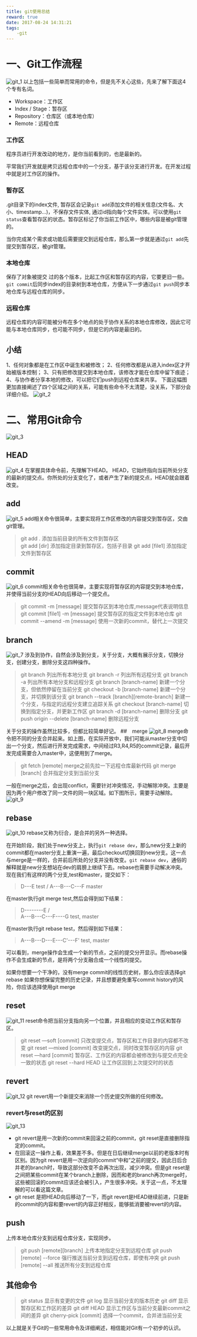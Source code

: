 ```yaml
---
title: git使用总结
reward: true
date: 2017-08-24 14:31:21
tags:
    -git
---
```

# 一、Git工作流程
![git_1](/assets/img/git-1.png)
以上包括一些简单而常用的命令，但是先不关心这些，先来了解下面这4个专有名词。
- Workspace：工作区
- Index / Stage：暂存区
- Repository：仓库区（或本地仓库）
- Remote：远程仓库
### 工作区
程序员进行开发改动的地方，是你当前看到的，也是最新的。

平常我们开发就是拷贝远程仓库中的一个分支，基于该分支进行开发。在开发过程中就是对工作区的操作。
### 暂存区
.git目录下的index文件, 暂存区会记录`git add`添加文件的相关信息(文件名、大小、timestamp...)，不保存文件实体, 通过id指向每个文件实体。可以使用`git status`查看暂存区的状态。暂存区标记了你当前工作区中，哪些内容是被git管理的。

当你完成某个需求或功能后需要提交到远程仓库，那么第一步就是通过`git add`先提交到暂存区，被git管理。
### 本地仓库
保存了对象被提交 过的各个版本，比起工作区和暂存区的内容，它要更旧一些。
`git commit`后同步index的目录树到本地仓库，方便从下一步通过`git push`同步本地仓库与远程仓库的同步。
### 远程仓库
远程仓库的内容可能被分布在多个地点的处于协作关系的本地仓库修改，因此它可能与本地仓库同步，也可能不同步，但是它的内容是最旧的。
## 小结
1、任何对象都是在工作区中诞生和被修改；
2、任何修改都是从进入index区才开始被版本控制；
3、只有把修改提交到本地仓库，该修改才能在仓库中留下痕迹；
4、与协作者分享本地的修改，可以把它们push到远程仓库来共享。
下面这幅图更加直接阐述了四个区域之间的关系，可能有些命令不太清楚，没关系，下部分会详细介绍。
![git_2](/assets/img/git-2.png)
# 二、常用Git命令
![git_3](/assets/img/git-3.png)
## HEAD
![git_4](/assets/img/git-4.png)
在掌握具体命令前，先理解下HEAD。
HEAD，它始终指向当前所处分支的最新的提交点。你所处的分支变化了，或者产生了新的提交点，HEAD就会跟着改变。
## add
![git_5](/assets/img/git-5.png)
add相关命令很简单，主要实现将工作区修改的内容提交到暂存区，交由git管理。
> git add .       添加当前目录的所有文件到暂存区    
 git add [dir]    添加指定目录到暂存区，包括子目录 
 git add [file1]     添加指定文件到暂存区   

## commit
![git_6](/assets/img/git-6.png)
commit相关命令也很简单，主要实现将暂存区的内容提交到本地仓库，并使得当前分支的HEAD向后移动一个提交点。
> git commit -m [message]	提交暂存区到本地仓库,message代表说明信息
git commit [file1] -m [message]	提交暂存区的指定文件到本地仓库
git commit --amend -m [message]	使用一次新的commit，替代上一次提交

## branch
![git_7](/assets/img/git-7.png)
涉及到协作，自然会涉及到分支，关于分支，大概有展示分支，切换分支，创建分支，删除分支这四种操作。
> git branch	列出所有本地分支
git branch -r	列出所有远程分支
git branch -a	列出所有本地分支和远程分支
git branch [branch-name]	新建一个分支，但依然停留在当前分支
git checkout -b [branch-name]	新建一个分支，并切换到该分支
git branch --track [branch][remote-branch]	新建一个分支，与指定的远程分支建立追踪关系
git checkout [branch-name]	切换到指定分支，并更新工作区
git branch -d [branch-name]	删除分支
git push origin --delete [branch-name]	删除远程分支

关于分支的操作虽然比较多，但都比较简单好记。
##　merge
![git_8](/assets/img/git-8.png)
merge命令把不同的分支合并起来。如上图，在实际开放中，我们可能从master分支中切出一个分支，然后进行开发完成需求，中间经过R3,R4,R5的commit记录，最后开发完成需要合入master中，这便用到了merge。
> git fetch [remote]	merge之前先拉一下远程仓库最新代码
git merge [branch]	合并指定分支到当前分支

一般在merge之后，会出现conflict，需要针对冲突情况，手动解除冲突。主要是因为两个用户修改了同一文件的同一块区域。如下图所示，需要手动解除。
![git_9](/assets/img/git-9.png)
## rebase
![git_10](/assets/img/git-10.png)
rebase又称为衍合，是合并的另外一种选择。

在开始阶段，我们处于new分支上，执行`git rebase dev`，那么new分支上新的commit都在master分支上重演一遍，最后checkout切换回到new分支。这一点与merge是一样的，合并前后所处的分支并没有改变。`git rebase dev`，通俗的解释就是new分支想站在dev的肩膀上继续下去。rebase也需要手动解决冲突。
现在我们有这样的两个分支,test和master，提交如下：
>   D---E test
     /
A---B---C---F master

在master执行git merge test,然后会得到如下结果：
>    D--------E
     /          \
A---B---C---F----G   test, master

在master执行git rebase test，然后得到如下结果：
> A---B---D---E---C'---F'   test, master

可以看到，merge操作会生成一个新的节点，之前的提交分开显示。而rebase操作不会生成新的节点，是将两个分支融合成一个线性的提交。

如果你想要一个干净的，没有merge commit的线性历史树，那么你应该选择git rebase
如果你想保留完整的历史记录，并且想要避免重写commit history的风险，你应该选择使用git merge
## reset
![git_11](/assets/img/git-11.png)
reset命令把当前分支指向另一个位置，并且相应的变动工作区和暂存区。
> git reset —soft [commit]	只改变提交点，暂存区和工作目录的内容都不改变
git reset —mixed [commit]	改变提交点，同时改变暂存区的内容
git reset —hard [commit]	暂存区、工作区的内容都会被修改到与提交点完全一致的状态
git reset --hard HEAD	让工作区回到上次提交时的状态

## revert
![git_12](/assets/img/git-12.png)
git revert用一个新提交来消除一个历史提交所做的任何修改。
### revert与reset的区别
![git_13](/assets/img/git-13.png)
- git revert是用一次新的commit来回滚之前的commit，git reset是直接删除指定的commit。
- 在回滚这一操作上看，效果差不多。但是在日后继续merge以前的老版本时有区别。因为git revert是用一次逆向的commit“中和”之前的提交，因此日后合并老的branch时，导致这部分改变不会再次出现，减少冲突。但是git reset是之间把某些commit在某个branch上删除，因而和老的branch再次merge时，这些被回滚的commit应该还会被引入，产生很多冲突。关于这一点，不太理解的可以看这篇文章。
- git reset 是把HEAD向后移动了一下，而git revert是HEAD继续前进，只是新的commit的内容和要revert的内容正好相反，能够抵消要被revert的内容。
## push
上传本地仓库分支到远程仓库分支，实现同步。
> git push [remote][branch]	上传本地指定分支到远程仓库
git push [remote] --force	强行推送当前分支到远程仓库，即使有冲突
git push [remote] --all	推送所有分支到远程仓库

## 其他命令
> git status	显示有变更的文件
git log	显示当前分支的版本历史
git diff	显示暂存区和工作区的差异
git diff HEAD	显示工作区与当前分支最新commit之间的差异
git cherry-pick [commit]	选择一个commit，合并进当前分支


以上就是关于Git的一些常用命令及详细阐述，相信能对Git有一个初步的认识。